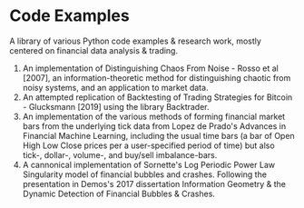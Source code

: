 # Code Examples

A library of various Python code examples & research work, mostly centered on financial data analysis & trading. 

1) An implementation of Distinguishing Chaos From Noise - Rosso et al [2007], an information-theoretic method for distinguishing chaotic from noisy systems, and an application to market data.
2) An attempted replication of Backtesting of Trading Strategies for Bitcoin - Glucksmann [2019] using the library Backtrader. 
3) An implementation of the various methods of forming financial market bars from the underlying tick data from Lopez de Prado's Advances in Financial Machine Learning, including the usual time bars (a bar of Open High Low Close prices per a user-specified period of time) but also tick-, dollar-, volume-, and buy/sell imbalance-bars.
4) A cannonical implementation of Sornette's Log Periodic Power Law Singularity model of financial bubbles and crashes. Following the presentation in Demos's 2017 dissertation Information Geometry & the Dynamic Detection of Financial Bubbles & Crashes.
